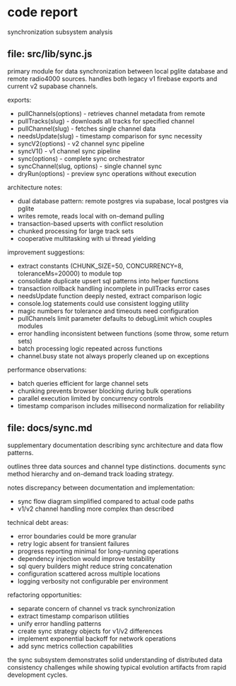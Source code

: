 # code report

synchronization subsystem analysis

## file: src/lib/sync.js

primary module for data synchronization between local pglite database and remote radio4000 sources. handles both legacy v1 firebase exports and current v2 supabase channels.

exports:

- pullChannels(options) - retrieves channel metadata from remote
- pullTracks(slug) - downloads all tracks for specified channel
- pullChannel(slug) - fetches single channel data
- needsUpdate(slug) - timestamp comparison for sync necessity
- syncV2(options) - v2 channel sync pipeline
- syncV1() - v1 channel sync pipeline
- sync(options) - complete sync orchestrator
- syncChannel(slug, options) - single channel sync
- dryRun(options) - preview sync operations without execution

architecture notes:

- dual database pattern: remote postgres via supabase, local postgres via pglite
- writes remote, reads local with on-demand pulling
- transaction-based upserts with conflict resolution
- chunked processing for large track sets
- cooperative multitasking with ui thread yielding

improvement suggestions:

- extract constants (CHUNK_SIZE=50, CONCURRENCY=8, toleranceMs=20000) to module top
- consolidate duplicate upsert sql patterns into helper functions
- transaction rollback handling incomplete in pullTracks error cases
- needsUpdate function deeply nested, extract comparison logic
- console.log statements could use consistent logging utility
- magic numbers for tolerance and timeouts need configuration
- pullChannels limit parameter defaults to debugLimit which couples modules
- error handling inconsistent between functions (some throw, some return sets)
- batch processing logic repeated across functions
- channel.busy state not always properly cleaned up on exceptions

performance observations:

- batch queries efficient for large channel sets
- chunking prevents browser blocking during bulk operations
- parallel execution limited by concurrency controls
- timestamp comparison includes millisecond normalization for reliability

## file: docs/sync.md

supplementary documentation describing sync architecture and data flow patterns.

outlines three data sources and channel type distinctions. documents sync method hierarchy and on-demand track loading strategy.

notes discrepancy between documentation and implementation:

- sync flow diagram simplified compared to actual code paths
- v1/v2 channel handling more complex than described

technical debt areas:

- error boundaries could be more granular
- retry logic absent for transient failures
- progress reporting minimal for long-running operations
- dependency injection would improve testability
- sql query builders might reduce string concatenation
- configuration scattered across multiple locations
- logging verbosity not configurable per environment

refactoring opportunities:

- separate concern of channel vs track synchronization
- extract timestamp comparison utilities
- unify error handling patterns
- create sync strategy objects for v1/v2 differences
- implement exponential backoff for network operations
- add sync metrics collection capabilities

the sync subsystem demonstrates solid understanding of distributed data consistency challenges while showing typical evolution artifacts from rapid development cycles.
